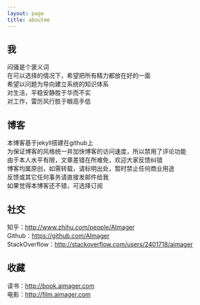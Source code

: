 ```yaml
---
layout: page
title: aboutme
---
```


## 我

闷骚是个褒义词<br>
在可以选择的情况下，希望把所有精力都放在好的一面  <br>
希望以问题为导向建立系统的知识体系   <br>
对生活，平稳安静胜于华而不实  <br>
对工作，雷厉风行胜于眼高手低

## 博客

本博客基于jekyll搭建在github上   <br>
为保证博客的风格统一并加快博客的访问速度，所以禁用了评论功能 <br>
由于本人水平有限，文章差错在所难免，欢迎大家反馈纠错  <br>
博客均属原创，如需转载，请标明出处，暂时禁止任何商业用途  <br>
反馈或其它任何事务请直接发邮件给我 <a href="mailto:funcemail@163.com"><i class="fa fa-mail-reply"></i></a> <br>
如果觉得本博客还不错，可选择订阅 <a href="/atom.xml"><i class="fa fa-rss"></i></a>

## 社交

知乎：<http://www.zhihu.com/people/AImager> <br>
Github：<https://github.com/AImager> <br>
StackOverflow：<http://stackoverflow.com/users/2401718/aimager>

## 收藏

读书：<http://book.aimager.com> <br>
电影：<http://film.aimager.com> <br>
